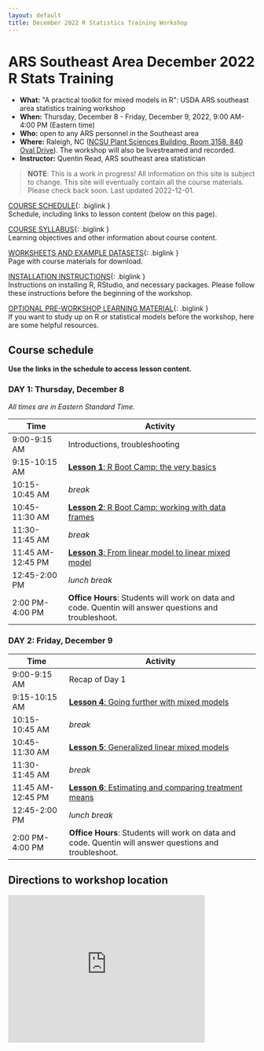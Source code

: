 ```yaml
---
layout: default
title: December 2022 R Statistics Training Workshop
---
```


# ARS Southeast Area December 2022 R Stats Training

- **What:** "A practical toolkit for mixed models in R": USDA ARS southeast area statistics training workshop
- **When:** Thursday, December 8 - Friday, December 9, 2022, 9:00 AM-4:00 PM (Eastern time)
- **Who:** open to any ARS personnel in the Southeast area
- **Where:** Raleigh, NC ([NCSU Plant Sciences Building, Room 3158, 840 Oval Drive](#directions-to-workshop-location)). The workshop will also be livestreamed and recorded.
- **Instructor:** Quentin Read, ARS southeast area statistician

> **NOTE**: This is a work in progress! All information on this site is subject to change. This site will eventually contain all the course materials. Please check back soon. Last updated 2022-12-01.

[COURSE SCHEDULE](#course-schedule){: .biglink }  
Schedule, including links to lesson content (below on this page).

[COURSE SYLLABUS](syllabus){: .biglink }  
Learning objectives and other information about course content.

[WORKSHEETS AND EXAMPLE DATASETS](worksheets){: .biglink }  
Page with course materials for download.

[INSTALLATION INSTRUCTIONS](install){: .biglink }  
Instructions on installing R, RStudio, and necessary packages. Please follow these instructions before the beginning of the workshop.

[OPTIONAL PRE-WORKSHOP LEARNING MATERIAL](pre-workshop-materials){: .biglink }  
If you want to study up on R or statistical models before the workshop, here are some helpful resources.

## Course schedule

**Use the links in the schedule to access lesson content.** 

### DAY 1: Thursday, December 8

*All times are in Eastern Standard Time.*

Time                      | Activity
------------------------- | ----------------------------------------------------------
9:00-9:15 AM              | Introductions, troubleshooting
9:15-10:15 AM             | [**Lesson 1**: R Boot Camp: the very basics](lessons/lesson1)
10:15-10:45 AM            | *break*
10:45-11:30 AM            | [**Lesson 2**: R Boot Camp: working with data frames](lessons/lesson2)
11:30-11:45 AM            | *break*
11:45 AM-12:45 PM         | [**Lesson 3**: From linear model to linear mixed model](lessons/lesson3)
12:45-2:00 PM             | *lunch break*
2:00 PM-4:00 PM           | **Office Hours**: Students will work on data and code. Quentin will answer questions and troubleshoot.

### DAY 2: Friday, December 9

Time                      | Activity
------------------------- | ----------------------------------------------------------
9:00-9:15 AM              | Recap of Day 1
9:15-10:15 AM             | [**Lesson 4**: Going further with mixed models](lessons/lesson4)
10:15-10:45 AM            | *break*
10:45-11:30 AM            | [**Lesson 5**: Generalized linear mixed models](lessons/lesson5)
11:30-11:45 AM            | *break*
11:45 AM-12:45 PM         | [**Lesson 6**: Estimating and comparing treatment means](lessons/lesson6)
12:45-2:00 PM             | *lunch break*
2:00 PM-4:00 PM           | **Office Hours**: Students will work on data and code. Quentin will answer questions and troubleshoot.

## Directions to workshop location

<iframe src="https://www.google.com/maps/embed?pb=!1m18!1m12!1m3!1d2160.513966640391!2d-78.67336300399158!3d35.772592598405566!2m3!1f0!2f0!3f0!3m2!1i1024!2i768!4f13.1!3m3!1m2!1s0x89acf59dd16aca53%3A0xecca9784eeed7741!2s840%20Oval%20Dr%2C%20Raleigh%2C%20NC%2027606!5e0!3m2!1sen!2sus!4v1664893102385!5m2!1sen!2sus" width="400" height="300" style="border:0;" allowfullscreen="" loading="lazy" referrerpolicy="no-referrer-when-downgrade"></iframe>
